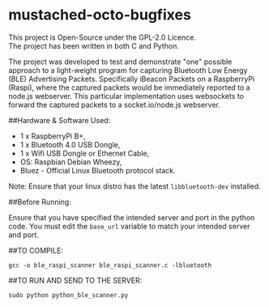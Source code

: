 # mustached-octo-bugfixes
This project is Open-Source under the GPL-2.0 Licence.  
The project has been written in both C and Python.

The project was developed to test and demonstrate "one" possible approach to a light-weight program for capturing Bluetooth Low Energy (BLE) Advertising Packets. Specifically iBeacon Packets on a RaspberryPi (Raspi), where the captured packets would be immediately reported to a node.js webserver. This particular implementation uses websockets to forward the captured packets to a socket.io/node.js webserver. 

##Hardware & Software Used:
* 1 x RaspberryPi B+,
* 1 x Bluetooth 4.0  USB Dongle,
* 1 x Wifi USB Dongle or Ethernet Cable,
* OS: Raspbian Debian Wheezy,
* Bluez - Official Linux Bluetooth protocol stack.

Note: Ensure that your linux distro has the latest `libbluetooth-dev` installed.

##Before Running:

Ensure that you have specified the intended server and port in the python code.
You must edit the `base_url` variable to match your intended server and port. 

##TO COMPILE:

```gcc -o ble_raspi_scanner ble_raspi_scanner.c -lbluetooth```

##TO RUN AND SEND TO THE SERVER:

```sudo python python_ble_scanner.py```
